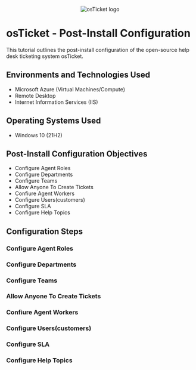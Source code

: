 <p align="center">
<img src="https://i.imgur.com/Clzj7Xs.png" alt="osTicket logo"/>
</p>

<h1>osTicket - Post-Install Configuration</h1>
This tutorial outlines the post-install configuration of the open-source help desk ticketing system osTicket.<br />

<h2>Environments and Technologies Used</h2>

- Microsoft Azure (Virtual Machines/Compute)
- Remote Desktop
- Internet Information Services (IIS)

<h2>Operating Systems Used </h2>

- Windows 10</b> (21H2)

<h2>Post-Install Configuration Objectives</h2>

- Configure Agent Roles
- Configure Departments
- Configure Teams
- Allow Anyone To Create Tickets
- Confiure Agent Workers
- Configure Users(customers)
- Configure SLA
- Configure Help Topics

<h2>Configuration Steps</h2>

<h3>Configure Agent Roles</h3>

<h3>Configure Departments</h3>

<h3>Configure Teams </h3>

<h3>Allow Anyone To Create Tickets</h3>

<h3>Confiure Agent Workers</h3>


<h3>Configure Users(customers)</h3>

<h3>Configure SLA</h3>

<h3>Configure Help Topics</h3>
<br />
